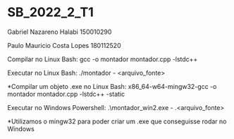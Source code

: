 # SB_2022_2_T1


Gabriel Nazareno Halabi 150010290 

Paulo Mauricio Costa Lopes 180112520


Compilar no Linux Bash:
  gcc -o montador montador.cpp -lstdc++

Executar no Linux Bash:
  ./montador -<op> <arquivo_fonte>

*Compilar um objeto .exe no Linux Bash:
  x86_64-w64-mingw32-gcc -o montador montador.cpp -lstdc++ -static

Executar no Windows Powershell:
  .\montador_win2.exe -<op> .\<arquivo_fonte>


*Utilizamos o mingw32 para poder criar um .exe que conseguisse rodar no Windows
